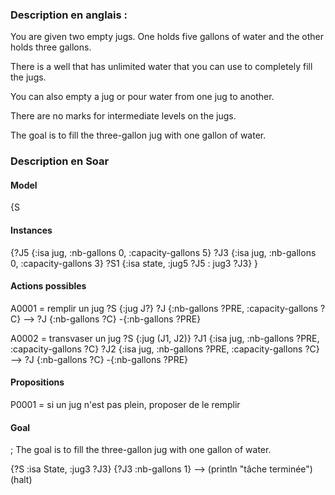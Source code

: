 ### Description en anglais :

You are given two empty jugs. One holds five gallons of water and the other holds three gallons.

There is a well that has unlimited water that you can use to completely fill the jugs.

You can also empty a jug or pour water from one jug to another.

There are no marks for intermediate levels on the jugs.

The goal is to fill the three-gallon jug with one gallon of water.


### Description en Soar

#### Model
{S

#### Instances
{?J5 {:isa jug, :nb-gallons 0, :capacity-gallons 5}
 ?J3 {:isa jug, :nb-gallons 0, :capacity-gallons 3}
 ?S1 {:isa state, :jug5 ?J5 : jug3 ?J3} }

#### Actions possibles
A0001 = remplir un jug
 ?S  {:jug J?}
 ?J  {:nb-gallons ?PRE, :capacity-gallons ?C}
-->
 ?J  {:nb-gallons ?C}
    -{:nb-gallons ?PRE}


A0002 = transvaser un jug
?S {:jug (J1, J2)}
?J1 {:isa jug, :nb-gallons ?PRE, :capacity-gallons ?C}
?J2 {:isa jug, :nb-gallons ?PRE, :capacity-gallons ?C}
-->
 ?J {:nb-gallons ?C}
   -{:nb-gallons ?PRE}

#### Propositions
P0001 = si un jug n'est pas plein, proposer de le remplir

#### Goal
; The goal is to fill the three-gallon jug with one gallon of water.

 {?S  :isa State, :jug3 ?J3}
 {?J3 :nb-gallons 1}
-->
 (println "tâche terminée")
 (halt)



